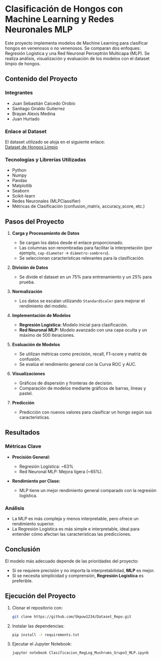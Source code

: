 
# Clasificación de Hongos con Machine Learning y Redes Neuronales MLP

Este proyecto implementa modelos de Machine Learning para clasificar hongos en venenosos o no venenosos. Se comparan dos enfoques: Regresión Logística y una Red Neuronal Perceptrón Multicapa (MLP). Se realiza análisis, visualización y evaluación de los modelos con el dataset limpio de hongos.

## Contenido del Proyecto

### Integrantes

- Juan Sebastián Caicedo Orobio
- Santiago Giraldo Gutierrez
- Brayan Alexis Medina
- Juan Hurtado

### Enlace al Dataset

El dataset utilizado se aloja en el siguiente enlace:  
[Dataset de Hongos Limpio](https://raw.githubusercontent.com/Skpow1234/Dataset_Repo/refs/heads/main/data/mushroom_cleaned.csv)

### Tecnologías y Librerías Utilizadas

- Python
- Numpy
- Pandas
- Matplotlib
- Seaborn
- Scikit-learn
- Redes Neuronales (MLPClassifier)
- Métricas de Clasificación (confusion_matrix, accuracy_score, etc.)

## Pasos del Proyecto

1. **Carga y Procesamiento de Datos**
   - Se cargan los datos desde el enlace proporcionado.
   - Las columnas son renombradas para facilitar la interpretación (por ejemplo, `cap-diameter` -> `diámetro-sombrero`).
   - Se seleccionan características relevantes para la clasificación.

2. **División de Datos**
   - Se divide el dataset en un 75% para entrenamiento y un 25% para prueba.

3. **Normalización**
   - Los datos se escalan utilizando `StandardScaler` para mejorar el rendimiento del modelo.

4. **Implementación de Modelos**
   - **Regresión Logística:** Modelo inicial para clasificación.
   - **Red Neuronal MLP:** Modelo avanzado con una capa oculta y un máximo de 500 iteraciones.

5. **Evaluación de Modelos**
   - Se utilizan métricas como precisión, recall, F1-score y matriz de confusión.
   - Se evalúa el rendimiento general con la Curva ROC y AUC.

6. **Visualizaciones**
   - Gráficos de dispersión y fronteras de decisión.
   - Comparación de modelos mediante gráficos de barras, líneas y pastel.

7. **Predicción**
   - Predicción con nuevos valores para clasificar un hongo según sus características.

## Resultados

### Métricas Clave

- **Precisión General:**
  - Regresión Logística: ~63%
  - Red Neuronal MLP: Mejora ligera (~65%).
  
- **Rendimiento por Clase:**
  - MLP tiene un mejor rendimiento general comparado con la regresión logística.

### Análisis

- La MLP es más compleja y menos interpretable, pero ofrece un rendimiento superior.
- La Regresión Logística es más simple e interpretable, ideal para entender cómo afectan las características las predicciones.

## Conclusión

El modelo más adecuado depende de las prioridades del proyecto:

- Si se requiere precisión y no importa la interpretabilidad, **MLP** es mejor.
- Si se necesita simplicidad y comprensión, **Regresión Logística** es preferible.

## Ejecución del Proyecto

1. Clonar el repositorio con:

   ```bash
   git clone https://github.com/Skpow1234/Dataset_Repo.git
   ```

2. Instalar las dependencias:

   ```bash
   pip install -r requirements.txt
   ```

3. Ejecutar el Jupyter Notebook:

   ```bash
   jupyter notebook Clasificacion_RegLog_Mushrums_Grupo3_MLP.ipynb
   ```
